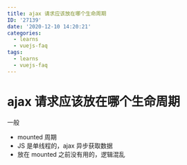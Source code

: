 ```yaml
---
title: ajax 请求应该放在哪个生命周期
ID: '27139'
date: '2020-12-10 14:20:21'
categories:
  - learns
  - vuejs-faq
tags:
  - learns
  - vuejs-faq
---
```


# ajax 请求应该放在哪个生命周期

一般

- mounted 周期
- JS 是单线程的，ajax 异步获取数据
- 放在 mounted 之前没有用的，逻辑混乱
 
 
 
